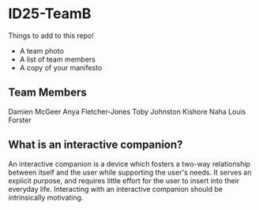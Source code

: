 # ID25-TeamB

Things to add to this repo!
- A team photo
- A list of team members
- A copy of your manifesto

## Team Members
Damien McGeer 
Anya Fletcher-Jones
Toby Johnston
Kishore Naha
Louis Forster

## What is an interactive companion?
An interactive companion is a device which fosters a two-way relationship between itself and the user while supporting the user's needs. It serves an explicit purpose, and requires little effort for the user to insert into their everyday life. Interacting with an interactive companion should be intrinsically motivating. 